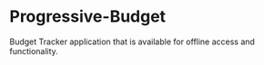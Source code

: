 # Progressive-Budget
 Budget Tracker application that is available for offline access and functionality.
